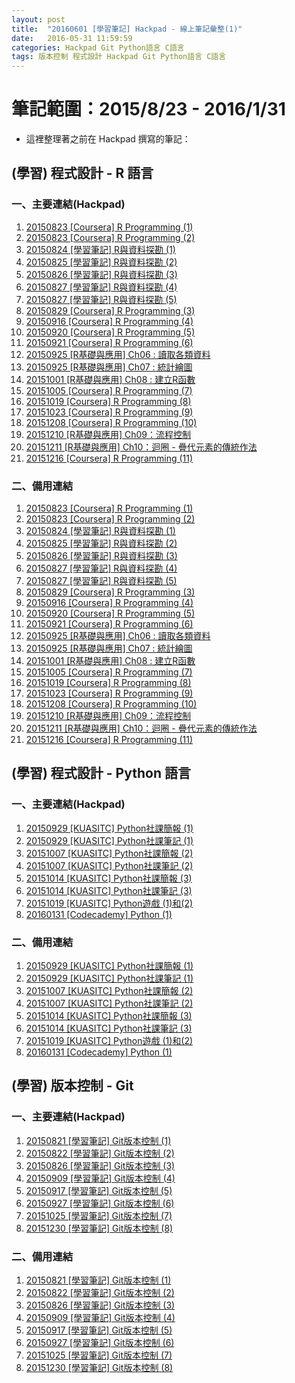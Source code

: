 ```yaml
---
layout: post
title:  "20160601 [學習筆記] Hackpad - 線上筆記彙整(1)"
date:   2016-05-31 11:59:59
categories: Hackpad Git Python語言 C語言 
tags: 版本控制 程式設計 Hackpad Git Python語言 C語言
---
```





# 筆記範圍：2015/8/23 - 2016/1/31
* 這裡整理著之前在 Hackpad 撰寫的筆記：




## (學習) 程式設計 - R 語言

### 一、主要連結(Hackpad)
1. [20150823 [Coursera] R Programming (1)](https://hackpad.com/20150823-Coursera-R-Programming-1-NM7k7ShG8ff)
2. [20150823 [Coursera] R Programming (2)](https://hackpad.com/20150823-Coursera-R-Programming-2-aGnnTv7LL7g)
3. [20150824 [學習筆記] R與資料探勘 (1)](https://hackpad.com/20150824-R-1-x2J0pTujKM2)
4. [20150825 [學習筆記] R與資料探勘 (2)](https://hackpad.com/20150825-R-2-FmoBkmodtiu)
5. [20150826 [學習筆記] R與資料探勘 (3)](https://hackpad.com/20150826-R-3-mLcnEtiDWQj)
6. [20150827 [學習筆記] R與資料探勘 (4)](https://hackpad.com/20150827-R-4-a561WgThBEE)
7. [20150827 [學習筆記] R與資料探勘 (5)](https://hackpad.com/20150827-R-5-GP2ogKXu39D)
8. [20150829 [Coursera] R Programming (3)](https://hackpad.com/20150829-Coursera-R-Programming-3-ETuVpfuklrK)
9. [20150916 [Coursera] R Programming (4)](https://hackpad.com/YJ04KRQOtbW)
10. [20150920 [Coursera] R Programming (5)](https://hackpad.com/pcGvoTedUP8)
11. [20150921 [Coursera] R Programming (6)](https://hackpad.com/20150921-Coursera-R-Programming-6-16zBLgpeSkC)
12. [20150925 [R基礎與應用] Ch06 : 讀取各類資料](https://hackpad.com/20150925-R-Ch06--S1UYpbfxL1W)
13. [20150925 [R基礎與應用] Ch07 : 統計繪圖](https://hackpad.com/20150925-R-Ch07--TRG6a7SzJ7a)
14. [20151001 [R基礎與應用] Ch08 : 建立R函數](https://hackpad.com/20151001-R-Ch08-R-wUqI6pGxCe3)
15. [20151005 [Coursera] R Programming (7)](https://hackpad.com/20151005-Coursera-R-Programming-7-xA1Y7MVDo4T)
16. [20151019 [Coursera] R Programming (8)](https://hackpad.com/20151019-Coursera-R-Programming-8-TAIfvcz3k58)
17. [20151023 [Coursera] R Programming (9)](https://hackpad.com/20151023-Coursera-R-Programming-9-OiHnphYXDT1)
18. [20151208 [Coursera] R Programming (10)](https://hackpad.com/20151208-Coursera-R-Programming-10-WgkpdGNoAYW)
19. [20151210 [R基礎與應用] Ch09：流程控制](https://hackpad.com/20151210-R-Ch09-Wh4u7xc2BJt#:h=%EF%BC%88%E4%B8%80%EF%BC%89if-%E5%92%8C-else)
20. [20151211 [R基礎與應用] Ch10：迴圈 - 疊代元素的傳統作法](https://hackpad.com/20151211-R-Ch10--mY7cl7qgymF)
21. [20151216 [Coursera] R Programming (11)](https://hackpad.com/20151216-Coursera-R-Programming-11-1yj3UwzvDtu)

### 二、備用連結
1. [20150823 [Coursera] R Programming (1)](/collections/hackpad/R/20150823-Coursera-R-Programming-1.html)
2. [20150823 [Coursera] R Programming (2)](/collections/hackpad/R/20150823-Coursera-R-Programming-2.html)
3. [20150824 [學習筆記] R與資料探勘 (1)](/collections/hackpad/R/20150824-學習筆記-R與資料探勘-1.html)
4. [20150825 [學習筆記] R與資料探勘 (2)](/collections/hackpad/R/20150825-學習筆記-R與資料探勘-2.html)
5. [20150826 [學習筆記] R與資料探勘 (3)](/collections/hackpad/R/20150826-學習筆記-R與資料探勘-3.html)
6. [20150827 [學習筆記] R與資料探勘 (4)](/collections/hackpad/R/20150827-學習筆記-R與資料探勘-4.html)
7. [20150827 [學習筆記] R與資料探勘 (5)](/collections/hackpad/R/20150827-學習筆記-R與資料探勘-5.html)
8. [20150829 [Coursera] R Programming (3)](/collections/hackpad/R/20150829-Coursera-R-Programming-3.html)
9. [20150916 [Coursera] R Programming (4)](/collections/hackpad/R/20150916-Coursera-R-Programming-4.html)
10. [20150920 [Coursera] R Programming (5)](/collections/hackpad/R/20150920-Coursera-R-Programming-5.html)
11. [20150921 [Coursera] R Programming (6)](/collections/hackpad/R/20150921-Coursera-R-Programming-6.html)
12. [20150925 [R基礎與應用] Ch06 : 讀取各類資料](/collections/hackpad/R/20150925-R基礎與應用-Ch06-讀取各類資料.html)
13. [20150925 [R基礎與應用] Ch07 : 統計繪圖](/collections/hackpad/R/20150925-R基礎與應用-Ch07-統計繪圖.html)
14. [20151001 [R基礎與應用] Ch08 : 建立R函數](/collections/hackpad/R/20151001-R基礎與應用-Ch08-建立R函數.html)
15. [20151005 [Coursera] R Programming (7)](/collections/hackpad/R/20151005-Coursera-R-Programming-7.html)
16. [20151019 [Coursera] R Programming (8)](/collections/hackpad/R/20151019-Coursera-R-Programming-8.html)
17. [20151023 [Coursera] R Programming (9)](/collections/hackpad/R/20151023-Coursera-R-Programming-9.html)
18. [20151208 [Coursera] R Programming (10)](/collections/hackpad/R/20151208-Coursera-R-Programming-10.html)
19. [20151210 [R基礎與應用] Ch09：流程控制](/collections/hackpad/R/20151210-R基礎與應用-Ch09-流程控制.html)
20. [20151211 [R基礎與應用] Ch10：迴圈 - 疊代元素的傳統作法](/collections/hackpad/R/20151211-R基礎與應用-Ch10-迴圈-疊代元素的傳統作法.html)
21. [20151216 [Coursera] R Programming (11)](/collections/hackpad/R/20151216-Coursera-R-Programming-11.html)




## (學習) 程式設計 - Python 語言

### 一、主要連結(Hackpad)
1. [20150929 [KUASITC] Python社課簡報 (1)](https://hackpad.com/20150929-Python1-wzPhZKTKKtW)
2. [20150929 [KUASITC] Python社課筆記 (1)](https://hackpad.com/20150929-Python1-lJjREF9XpuQ)
3. [20151007 [KUASITC] Python社課簡報 (2)](https://hackpad.com/20151007-KUASITC-Python2-xEDRDkDIpA8)
4. [20151007 [KUASITC] Python社課筆記 (2)](https://hackpad.com/20151007-KUASITC-Python2-7hP2BWgEyWc)
5. [20151014 [KUASITC] Python社課簡報 (3)](https://hackpad.com/20151014-KUASITC-Python3-8QzeLsD0Je3)
6. [20151014 [KUASITC] Python社課筆記 (3)](https://hackpad.com/20151014-KUASITC-Python3-wFAEA7H7GVT)
7. [20151019 [KUASITC] Python遊戲 (1)和(2)](https://hackpad.com/20151019-KUASITC-Python12-cWCTs27r3sJ)
8. [20160131 [Codecademy] Python (1)](https://hackpad.com/20160131-Codecademy-Python1-4ajqH1ABjOH#:h=%EF%BC%88%E5%85%AD%EF%BC%89Tip-Calculator)

### 二、備用連結
1. [20150929 [KUASITC] Python社課簡報 (1)](/collections/hackpad/Python/20150929-KUASITC-Python社課簡報-1.html)
2. [20150929 [KUASITC] Python社課筆記 (1)](/collections/hackpad/Python/20150929-KUASITC-Python社課筆記-1.html)
3. [20151007 [KUASITC] Python社課簡報 (2)](/collections/hackpad/Python/20151007-KUASITC-Python社課簡報-2.html)
4. [20151007 [KUASITC] Python社課筆記 (2)](/collections/hackpad/Python/20151007-KUASITC-Python社課筆記-2.html)
5. [20151014 [KUASITC] Python社課簡報 (3)](/collections/hackpad/Python/20151014-KUASITC-Python社課簡報-3.html)
6. [20151014 [KUASITC] Python社課筆記 (3)](/collections/hackpad/Python/20151014-KUASITC-Python社課筆記-3.html)
7. [20151019 [KUASITC] Python遊戲 (1)和(2)](/collections/hackpad/Python/20151019-KUASITC-Python遊戲-1和2.html)
8. [20160131 [Codecademy] Python (1)](/collections/hackpad/Python/20160131-Codecademy-Python-1.html)




## (學習) 版本控制 - Git

### 一、主要連結(Hackpad)
1. [20150821 [學習筆記] Git版本控制 (1)](https://hackpad.com/20150821-Git-1-6xni2q5QsyV)
2. [20150822 [學習筆記] Git版本控制 (2)](https://hackpad.com/20150822-Git-2-2bPrp84VcI3)
3. [20150826 [學習筆記] Git版本控制 (3)](https://hackpad.com/20150826-Git-3-KmXDMewNGuj)
4. [20150909 [學習筆記] Git版本控制 (4)](https://hackpad.com/20150909-Git4-TJwPNygW2fV)
5. [20150917 [學習筆記] Git版本控制 (5)](https://hackpad.com/20150917-Git5-pPR0Txts3af)
6. [20150927 [學習筆記] Git版本控制 (6)](https://hackpad.com/20150927-Git6-CCEc96rfYc6)
7. [20151025 [學習筆記] Git版本控制 (7)](https://hackpad.com/20151025-Git7-AtAsZ3LezDE)
8. [20151230 [學習筆記] Git版本控制 (8)](https://hackpad.com/20151230-Git8-Xr2uEa0ltpO)

### 二、備用連結
1. [20150821 [學習筆記] Git版本控制 (1)](/collections/hackpad/Git/20150821-學習筆記-Git版本控制-1.html)
2. [20150822 [學習筆記] Git版本控制 (2)](/collections/hackpad/Git/20150822-學習筆記-Git版本控制-2.html)
3. [20150826 [學習筆記] Git版本控制 (3)](/collections/hackpad/Git/20150826-學習筆記-Git版本控制-3.html)
4. [20150909 [學習筆記] Git版本控制 (4)](/collections/hackpad/Git/20150909-學習筆記-Git版本控制-4.html)
5. [20150917 [學習筆記] Git版本控制 (5)](/collections/hackpad/Git/20150917-學習筆記-Git版本控制-5.html)
6. [20150927 [學習筆記] Git版本控制 (6)](/collections/hackpad/Git/20150927-學習筆記-Git版本控制-6.html)
7. [20151025 [學習筆記] Git版本控制 (7)](/collections/hackpad/Git/20151025-學習筆記-Git版本控制-7.html)
8. [20151230 [學習筆記] Git版本控制 (8)](/collections/hackpad/Git/20151230-學習筆記-Git版本控制-8.html)